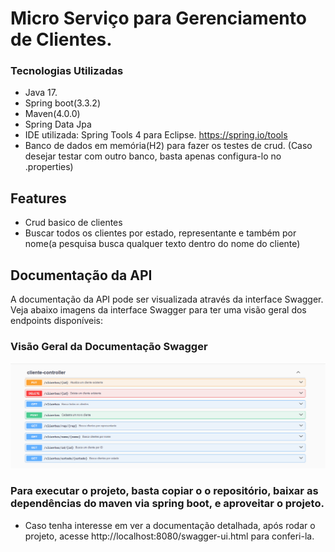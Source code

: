 # Micro Serviço para Gerenciamento de Clientes.

### Tecnologias Utilizadas

- Java 17.
- Spring boot(3.3.2)
- Maven(4.0.0)
- Spring Data Jpa
- IDE utilizada: Spring Tools 4 para Eclipse. https://spring.io/tools
- Banco de dados em memória(H2) para fazer os testes de crud. (Caso desejar testar com outro banco, basta apenas configura-lo no .properties)

## Features

- Crud basico de clientes
- Buscar todos os clientes por estado, representante e também por nome(a pesquisa busca qualquer texto dentro do nome do cliente)

## Documentação da API

A documentação da API pode ser visualizada através da interface Swagger. Veja abaixo imagens da interface Swagger para ter uma visão geral dos endpoints disponíveis:

### Visão Geral da Documentação Swagger

![Swagger Overview](docs/images/VisaoGeral.png)

### Para executar o projeto, basta copiar o o repositório, baixar as dependências do maven via spring boot, e aproveitar o projeto.

- Caso tenha interesse em ver a documentação detalhada, após rodar o projeto, acesse http://localhost:8080/swagger-ui.html para conferi-la.
